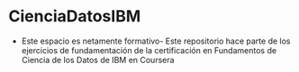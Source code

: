 # CienciaDatosIBM
- Este espacio es netamente formativo- Este repositorio hace parte de los ejercicios de fundamentación de la certificación en Fundamentos de Ciencia de los Datos de IBM en Coursera 
